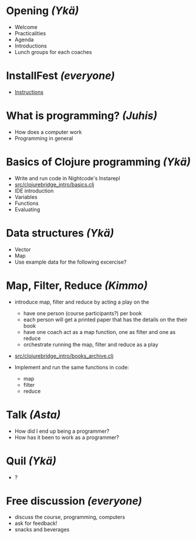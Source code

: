 # Opening _(Ykä)_

- Welcome
- Practicalities
- Agenda
- Introductions
- Lunch groups for each coaches

# InstallFest _(everyone)_

- [Instructions](install-nightcode.md)

# What is programming? _(Juhis)_

- How does a computer work
- Programming in general

# Basics of Clojure programming _(Ykä)_

- Write and run code in Nightcode's Instarepl
- [src/clojurebridge_intro/basics.clj](src/clojurebridge_intro/basics.clj)
- IDE introduction
- Variables
- Functions
- Evaluating

# Data structures _(Ykä)_

- Vector
- Map
- Use example data for the following excercise?

# Map, Filter, Reduce _(Kimmo)_

- introduce map, filter and reduce by acting a play on the

  - have one person (course participants?) per book
  - each person will get a printed paper that has the details on the their book
  - have one coach act as a map function, one as filter and one as reduce
  - orchestrate running the map, filter and reduce as a play

- [src/clojurebridge_intro/books_archive.clj](src/clojurebridge_intro/books_archive.clj)
- Implement and run the same functions in code:
  - map
  - filter
  - reduce

# Talk _(Asta)_

- How did I end up being a programmer?
- How has it been to work as a programmer?

# Quil _(Ykä)_

- ?

# Free discussion _(everyone)_

- discuss the course, programming, computers
- ask for feedback!
- snacks and beverages
